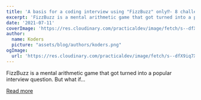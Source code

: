 ```yaml
---
title: 'A basis for a coding interview using "FizzBuzz" only⁉- 8 challenges for beginners AND Pros [with a twist for Pros! 😱] '
excerpt: 'FizzBuzz is a mental arithmetic game that got turned into a popular interview question. But what if...'
date: '2021-07-11'
coverImage: 'https://res.cloudinary.com/practicaldev/image/fetch/s--dfX9iq7X--/c_imagga_scale,f_auto,fl_progressive,h_420,q_auto,w_1000/https://dev-to-uploads.s3.amazonaws.com/uploads/articles/n43y0ofzzm0gvtccwc6q.jpg'
author:
  name: Koders
  picture: "assets/blog/authors/koders.png"
ogImage:
  url: 'https://res.cloudinary.com/practicaldev/image/fetch/s--dfX9iq7X--/c_imagga_scale,f_auto,fl_progressive,h_420,q_auto,w_1000/https://dev-to-uploads.s3.amazonaws.com/uploads/articles/n43y0ofzzm0gvtccwc6q.jpg'
---
```


FizzBuzz is a mental arithmetic game that got turned into a popular interview question. But what if...

[Read more](https://dev.to/inhuofficial/taking-fizzbuzz-to-the-next-level-8-challenges-from-beginner-to-pro-to-test-your-javascript-skills-2dih)
